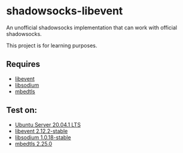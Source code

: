 # shadowsocks-libevent

An unofficial shadowsocks implementation that can work with official shadowsocks.

This project is for learning purposes.

## Requires

- [libevent](https://github.com/libevent/libevent)
- [libsodium](https://github.com/jedisct1/libsodium)
- [mbedtls](https://github.com/ARMmbed/mbedtls)

## Test on:

- [Ubuntu Server 20.04.1 LTS](https://releases.ubuntu.com/20.04.1/ubuntu-20.04.1-live-server-amd64.iso)
- [libevent 2.12.2-stable](https://github.com/libevent/libevent/releases/download/release-2.1.12-stable/libevent-2.1.12-stable.tar.gz)
- [libsodium 1.0.18-stable](https://download.libsodium.org/libsodium/releases/libsodium-1.0.18-stable.tar.gz)
- [mbedtls 2.25.0](https://github.com/ARMmbed/mbedtls/archive/v2.25.0.tar.gz)
